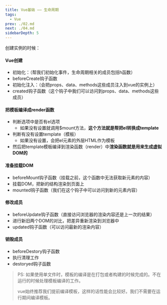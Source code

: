 ```yaml
---
title: Vue基础 —— 生命周期
tags: 
  - Vue
prev: ./02.md
next: ./04.md
sidebarDepth: 5
---
```


创建实例的时候：
#### Vue创建
- 初始化：（帮我们初始化事件，生命周期相关的成员包括h函数）
- beforeCreate钩子函数
- 初始化注入：（会把props、data、methods这些成员注入到vue的实例上）
- created钩子函数（这个钩子中我们可以访问到props、data、methods这些成员）

#### 把模板编译成render函数
- 判断选项中是否有el选项
    + 如果没有设置就调用$mount方法，**这个方法就是帮把el转换成template**
- 判断有没有设置template（模板）
    + 如果没有设置，会把el元素的外层HTML作为模板
- 然后把template模板编译到渲染函数（render）中**渲染函数就是用来生成虚拟DOM的**

#### 准备挂载DOM
- beforeMount钩子函数（挂载之前，这个函数中无法获取新元素的内容）
- 挂载DOM，把新的结构渲染到页面上
- mounted钩子函数（我们在这个钩子中可以访问到新的元素内容）

#### 修改成员
- beforeUpdate钩子函数（直接访问浏览器的渲染内容还是上一次的结果）
- 进行新旧两个DOM的对比，把差异重新渲染到浏览器中
- updated钩子函数（可以访问最新的渲染内容）

#### 销毁成员
- beforeDestory钩子函数
- 执行清理工作
- destoryed钩子函数

> PS: 如果使用单文件时，模板的编译是在打包或者构建的时候完成的。不在运行的时候处理模板编译的工作。
>
> vue始终推荐我们提前编译模板，这样的话性能会比较好。我们不需要在运行期间编译模板。
